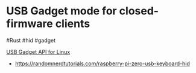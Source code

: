# USB Gadget mode for closed-firmware clients
#Rust #hid #gadget

[USB Gadget API for Linux](https://www.kernel.org/doc/html/v4.19/driver-api/usb/gadget.html)

- https://randomnerdtutorials.com/raspberry-pi-zero-usb-keyboard-hid
